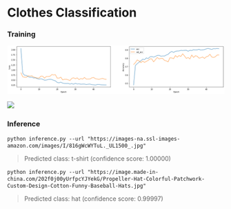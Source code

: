 # Clothes Classification

### Training

![](doc/history.png)

![](doc/confusion_matrix)

### Inference

```
python inference.py --url "https://images-na.ssl-images-amazon.com/images/I/816gWcWYTuL._UL1500_.jpg"
```
> Predicted class: t-shirt (confidence score: 1.00000)

```
python inference.py --url "https://image.made-in-china.com/202f0j00yUrfpcYJYekG/Propeller-Hat-Colorful-Patchwork-Custom-Design-Cotton-Funny-Baseball-Hats.jpg"
```
> Predicted class: hat (confidence score: 0.99997)
